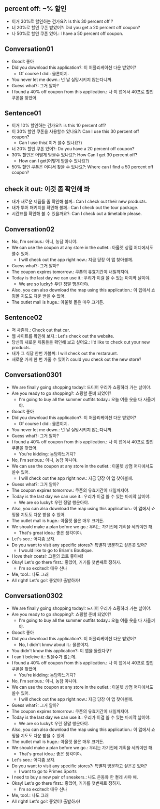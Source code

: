 ## percent off: ~% 할인
- 이거 30%로 할인하는 건가요?: Is this 30 percent off ?
- 너 20%로 할인 쿠폰 받았어?: Did you get a 20 percent off coupon?
- 나 50%로 할인 쿠폰 있어.: I have a 50 percent off coupon.

## Conversation01
- Good!: 좋아
- Did you download this application?: 이 어플리케이션 다운 받았어?
    - Of course I did.: 물론이지.
- You never let me down.: 넌 날 실망시키지 않는다니까.
- Guess what?: 그거 알아?
- I found a 40% off coupon from this application.: 나 이 앱에서 40프로 할인 쿠폰을 찾았어.

## Sentence01
- 이거 10% 할인하는 건가요?: is this 10 percent off?
- 이 30% 할인 쿠폰을 사용할수 있나요?: Can I use this 30 percent off coupon?
    - Can I use this( 이거 쓸수 있나요?)
- 너 20% 할인 쿠폰 있어?: Do you have a 20 percent off coupon?
- 30% 할인은 어떻게 받을수 있나요?: How Can I get 30 percent off?
    - How can I get(어떻게 받을수 있나요?)
- 50% 할인 쿠폰은 어디서 찾을 수 있나요?: Where can I find a 50 percent off coupon?

## check it out: 이것 좀 확인해 봐
- 내가 새로운 제품들 좀 확인해 볼께.: Can I check out their new products.
- 내가 투어 패키지를 확인해 볼께.: Can I check out the tour package.
- 시간표를 확인해 볼 수 있을까요?: Can I check out a timetable please.

## Conversation02
- No, I'm serious.: 아니, 농담 아니야.
- We can use the coupon at any store in the outlet.: 아울렛 상점 어디에서도 쓸수 있어.
    - I will check out the app right now.: 지금 당장 이 앱 찾아볼께.
- Guess what?: 그거 알아?
- The coupon expires tomorrow.: 쿠폰의 유효기간이 내일까지야.
- Today is the last day we can use it.: 우리가 이걸 쓸 수 있는 마지막 날이야.
    - We are so lucky!: 우린 정말 행운아야.
- Also, you can also download the map using this application.: 이 앱에서 쇼핑몰 지도도 다운 받을 수 있어.
- The outlet mall is huge.: 아울렛 몰은 매우 크거든.

## Sentence02
- 저 차좀봐.: Check out that car.
- 웹 사이트를 확인해 보자.: Let's check out the website.
- 당신의 새로운 제품들을 확인해 보고 싶어요.: I'd like to check out your new products.
- 내가 그 식당 한번 가볼께: I will check out the restaraunt.
- 새로운 가게 한 번 가줄 수 있어?: could you check out the new store?

## Conversation0301
- We are finally going shopping today!: 드디어 우리가 쇼핑하러 가는 날이야.
- Are you ready to go shopping?: 쇼핑할 준비 되었어?
    - I'm going to buy all the summer outfits today.: 오늘 여름 옷을 다 사올꺼야.
- Good!: 좋아
- Did you download this application?: 이 어플리케이션 다운 받았어?
    - Of course I did.: 물론이지.
- You never let me down.: 넌 날 실망시키지 않는다니까.
- Guess what?: 그거 알아?
- I found a 40% off coupon from this application.: 나 이 앱에서 40프로 할인 쿠폰을 찾았어.
    - You're kidding: 농담하느거지?
- No, I'm serious.: 아니, 농담 아니야.
- We can use the coupon at any store in the outlet.: 아울렛 상점 어디에서도 쓸수 있어.
    - I will check out the app right now.: 지금 당장 이 앱 찾아볼께.
- Guess what?: 그거 알아?
- The coupon expires tomorrow.: 쿠폰의 유효기간이 내일까지야.
- Today is the last day we can use it.: 우리가 이걸 쓸 수 있는 마지막 날이야.
    - We are so lucky!: 우린 정말 행운아야.
- Also, you can also download the map using this application.: 이 앱에서 쇼핑몰 지도도 다운 받을 수 있어.
- The outlet mall is huge.: 아울렛 몰은 매우 크거든.
- We should make a plan before we go.: 우리는 가기전에 계획을 세워야만 해.
    - That's great idea.: 좋은 생각이야.
- Let's see.: 어디좀 보자.
- Do you want to visit any specific stores?: 특별히 방문하고 싶은곳 있어?
    - I would like to go to Brian's Boutique.
- I love their coats!: 그들의 코트 좋아해!
- Okay! Let's go there first.: 좋았어, 거기를 첫번째로 정하자.
    - I'm so excited!: 매우 신나
- Me, too!.: 나도 그래
- All right! Let's go!: 좋았어! 출발하자!

## Conversation0302
- We are finally going shopping today!: 드디어 우리가 쇼핑하러 가는 날이야.
- Are you ready to go shopping?: 쇼핑할 준비 되었어?
    - I'm going to buy all the summer outfits today.: 오늘 여름 옷을 다 사올꺼야.
- Good!: 좋아
- Did you download this application?: 이 어플리케이션 다운 받았어?
    - No, I didn't know about it.: 물론이지.
- You didn't know this application?: 이 앱을 몰랐다구?
- I can't beleive it.: 믿을수가 없는데.
- I found a 40% off coupon from this application.: 나 이 앱에서 40프로 할인 쿠폰을 찾았어.
    - You're kidding: 농담하느거지?
- No, I'm serious.: 아니, 농담 아니야.
- We can use the coupon at any store in the outlet.: 아울렛 상점 어디에서도 쓸수 있어.
    - I will check out the app right now.: 지금 당장 이 앱 찾아볼께.
- Guess what?: 그거 알아?
- The coupon expires tomorrow.: 쿠폰의 유효기간이 내일까지야.
- Today is the last day we can use it.: 우리가 이걸 쓸 수 있는 마지막 날이야.
    - We are so lucky!: 우린 정말 행운아야.
- Also, you can also download the map using this application.: 이 앱에서 쇼핑몰 지도도 다운 받을 수 있어.
- The outlet mall is huge.: 아울렛 몰은 매우 크거든.
- We should make a plan before we go.: 우리는 가기전에 계획을 세워야만 해.
    - That's great idea.: 좋은 생각이야.
- Let's see.: 어디좀 보자.
- Do you want to visit any specific stores?: 특별히 방문하고 싶은곳 있어?
    - I want to go to Primes Sports
- I need to buy a new pair of sneakers.: 나도 운동화 한 켤레 사야 해.
- Okay! Let's go there first.: 좋았어, 거기를 첫번째로 정하자.
    - I'm so excited!: 매우 신나
- Me, too!.: 나도 그래
- All right! Let's go!: 좋았어! 출발하자!

